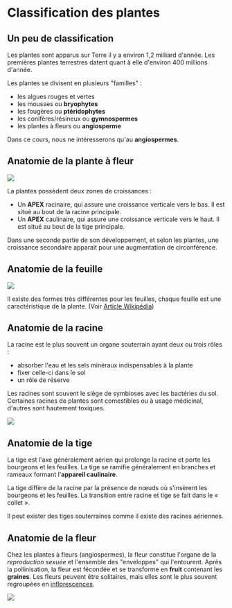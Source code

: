 # Classification des plantes

## Un peu de classification

Les plantes sont apparus sur Terre il y a environ 1,2 milliard d'année. Les premières plantes terrestres datent quant à elle d'environ 400 millions d'année. 

Les plantes se divisent en plusieurs "familles" : 

* les algues rouges et vertes
* les mousses ou **bryophytes**
* les fougères ou **ptéridophytes**
* les conifères/résineux ou **gymnospermes**
* les plantes à fleurs ou **angiosperme**

Dans ce cours, nous ne intéresserons qu'au **angiospermes**. 

## Anatomie de la plante à fleur

![](http://ekladata.com/zU82hPhgeUcl-QXoUAz9pDD9eUI.jpg)

La plantes possèdent deux zones de croissances : 

* Un **APEX** racinaire, qui assure une croissance verticale vers le bas. Il est situé au bout de la racine principale. 
* Un **APEX** caulinaire, qui assure une croissance verticale vers le haut. Il est situé au bout de la tige principale. 

Dans une seconde partie de son développement, et selon les plantes, une croissance secondaire apparait pour une augmentation de circonférence. 

## Anatomie de la feuille

![](http://www.ac-grenoble.fr/ecoles/hg/local/cache-vignettes/L500xH411/Constitution_d_une_feuille-4f9b7.jpg)

Il existe des formes très différentes pour les feuilles, chaque feuille est une caractéristique de la plante. (Voir [Article Wikipédia](https://fr.wikipedia.org/wiki/Forme_foliaire))

## Anatomie de la racine

La racine est le plus souvent un organe souterrain ayant deux ou trois rôles :

* absorber l'eau et les sels minéraux indispensables à la plante
* fixer celle-ci dans le sol 
* un rôle de réserve

Les racines sont souvent le siège de symbioses avec les bactéries du sol.
Certaines racines de plantes sont comestibles ou à usage médicinal, d'autres sont hautement toxiques.

![](https://images.theconversation.com/files/238212/original/file-20180926-48656-p0lpi3.png?ixlib=rb-1.1.0&q=45&auto=format&w=1200&h=1200.0&fit=crop)

## Anatomie de la tige
La tige est l'axe généralement aérien qui prolonge la racine et porte les bourgeons et les feuilles.
La tige se ramifie généralement en branches et rameaux formant l'**appareil caulinaire**. 

La tige diffère de la racine par la présence de nœuds où s'insèrent les bourgeons et les feuilles. 
La transition entre racine et tige se fait dans le « collet ». 

Il peut exister des tiges souterraines comme il existe des racines aériennes.


## Anatomie de la fleur 


Chez les plantes à fleurs (angiospermes), la fleur constitue l'organe de la *reproduction sexuée* et l'ensemble des "enveloppes" qui l'entourent. 
Après la pollinisation, la fleur est fécondée et se transforme en **fruit** contenant les **graines**. Les fleurs peuvent être solitaires, mais elles sont le plus souvent regroupées en [inflorescences](https://fr.wikipedia.org/wiki/Inflorescence).

![](https://lululataupe.com/images/decouverte/nature/schema-d-une-fleur.png)




